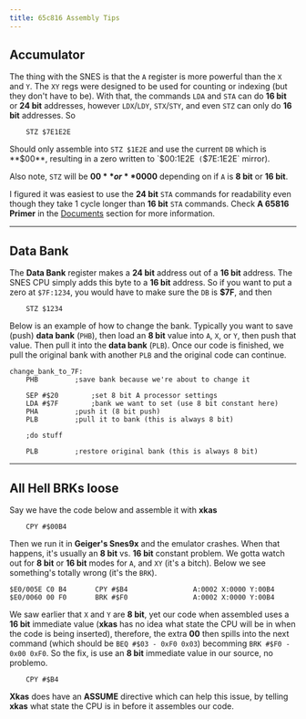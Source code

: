 ```yaml
---
title: 65c816 Assembly Tips
---
```


## Accumulator
The thing with the SNES is that the `A` register is more powerful than the `X` and `Y`. The `XY` regs were designed to be used for counting or indexing (but they don't have to be). With that, the commands `LDA` and `STA` can do **16 bit** or **24 bit** addresses, however `LDX`/`LDY`, `STX`/`STY`, and even `STZ` can only do **16 bit** addresses. So


```
	STZ $7E1E2E
```


Should only assemble into `STZ $1E2E` and use the current `DB` which is **$00**, resulting in a zero written to `$00:1E2E` (`$7E:1E2E` mirror).

Also note, `STZ` will be **$00** or **$0000** depending on if `A` is **8 bit** or **16 bit**.

I figured it was easiest to use the **24 bit** `STA` commands for readability even though they take 1 cycle longer than **16 bit** `STA` commands. Check **A 65816 Primer** in the [Documents](tools_docs_links.html#documents) section for more information.

---

## Data Bank
The **Data Bank** register makes a **24 bit** address out of a **16 bit** address. The SNES CPU simply adds this byte to a **16 bit** address. So if you want to put a zero at `$7F:1234`, you would have to make sure the `DB` is **$7F**, and then

```
	STZ $1234
```


Below is an example of how to change the bank. Typically you want to save (push) **data bank** (`PHB`), then load an **8 bit** value into `A`, `X`, or `Y`, then push that value. Then pull it into the **data bank** (`PLB`). Once our code is finished, we pull the original bank with another `PLB` and the original code can continue.

```
change_bank_to_7F:
	PHB			;save bank because we're about to change it

	SEP #$20		;set 8 bit A processor settings
	LDA #$7F		;bank we want to set (use 8 bit constant here)
	PHA			;push it (8 bit push)
	PLB			;pull it to bank (this is always 8 bit)

	;do stuff

	PLB			;restore original bank (this is always 8 bit)
```

---

## All Hell BRKs loose

Say we have the code below and assemble it with **xkas**

```
	CPY #$00B4
```

Then we run it in **Geiger's Snes9x** and the emulator crashes. When that happens, it's usually an **8 bit** vs. **16 bit** constant problem. We gotta watch out for **8 bit** or **16 bit** modes for `A`, and `XY` (it's a bitch). Below we see something's totally wrong (it's the `BRK`).

```
$E0/005E C0 B4       CPY #$B4                A:0002 X:0000 Y:00B4
$E0/0060 00 F0       BRK #$F0                A:0002 X:0000 Y:00B4
```

We saw earlier that `X` and `Y` are **8 bit**, yet our code when assembled uses a **16 bit** immediate value (**xkas** has no idea what state the CPU will be in when the code is being inserted), therefore, the extra **00** then spills into the next command (which should be `BEQ #$03 - 0xF0 0x03`) becomming `BRK #$F0 - 0x00 0xF0`. So the fix, is use an **8 bit** immediate value in our source, no problemo.

```
	CPY #$B4
```

**Xkas** does have an **ASSUME** directive which can help this issue, by telling **xkas** what state the CPU is in before it assembles our code.
